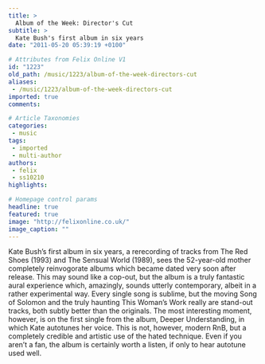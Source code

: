 ```yaml
---
title: >
  Album of the Week: Director's Cut
subtitle: >
  Kate Bush's first album in six years
date: "2011-05-20 05:39:19 +0100"

# Attributes from Felix Online V1
id: "1223"
old_path: /music/1223/album-of-the-week-directors-cut
aliases:
 - /music/1223/album-of-the-week-directors-cut
imported: true
comments:

# Article Taxonomies
categories:
 - music
tags:
 - imported
 - multi-author
authors:
 - felix
 - ss10210
highlights:

# Homepage control params
headline: true
featured: true
image: "http://felixonline.co.uk/"
image_caption: ""
---
```


Kate Bush’s first album in six years, a rerecording of tracks from The Red Shoes (1993) and The Sensual World (1989), sees the 52-year-old mother completely reinvogorate albums which became dated very soon after release. This may sound like a cop-out, but the album is a truly fantastic aural experience which, amazingly, sounds utterly contemporary, albeit in a rather experimental way. Every single song is sublime, but the moving Song of Solomon and the truly haunting This Woman’s Work really are stand-out tracks, both subtly better than the originals. The most interesting moment, however, is on the first single from the album, Deeper Understanding, in which Kate autotunes her voice. This is not, however, modern RnB, but a completely credible and artistic use of the hated technique. Even if you aren’t a fan, the album is certainly worth a listen, if only to hear autotune used well.
